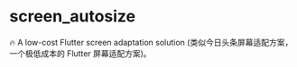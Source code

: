 # screen_autosize
🔥 A low-cost Flutter screen adaptation solution (类似今日头条屏幕适配方案，一个极低成本的 Flutter 屏幕适配方案)。
